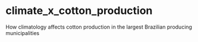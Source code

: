 # climate_x_cotton_production
How climatology affects cotton production in the largest Brazilian producing municipalities
